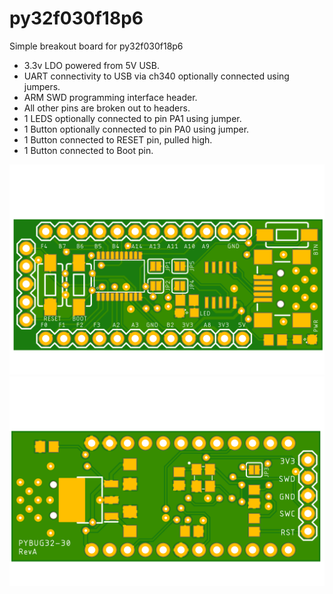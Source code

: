 # py32f030f18p6
Simple breakout board for py32f030f18p6

- 3.3v LDO powered from 5V USB.
- UART connectivity to USB via ch340 optionally connected using jumpers.
- ARM SWD programming interface header.
- All other pins are broken out to headers.
- 1 LEDS optionally connected to pin PA1 using jumper.
- 1 Button optionally connected to pin PA0 using jumper.
- 1 Button connected to RESET pin, pulled high.
- 1 Button connected to Boot pin.

![Board Top](Hardware/py32f030f18p6/images/py32f030f18p6-Top.png)
![Board Bottom](Hardware/py32f030f18p6/images/py32f030f18p6-Bot.png)
